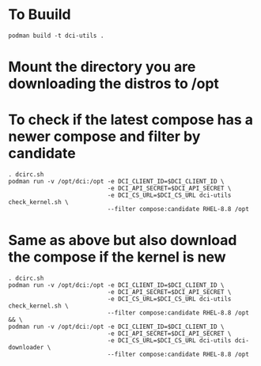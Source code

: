
# To Buuild

```console
podman build -t dci-utils .
```

# Mount the directory you are downloading the distros to /opt
# To check if the latest compose has a newer compose and filter by candidate

```console
. dcirc.sh
podman run -v /opt/dci:/opt -e DCI_CLIENT_ID=$DCI_CLIENT_ID \
                            -e DCI_API_SECRET=$DCI_API_SECRET \
                            -e DCI_CS_URL=$DCI_CS_URL dci-utils check_kernel.sh \
                            --filter compose:candidate RHEL-8.8 /opt
```

# Same as above but also download the compose if the kernel is new

```console
. dcirc.sh
podman run -v /opt/dci:/opt -e DCI_CLIENT_ID=$DCI_CLIENT_ID \
                            -e DCI_API_SECRET=$DCI_API_SECRET \
                            -e DCI_CS_URL=$DCI_CS_URL dci-utils check_kernel.sh \
                            --filter compose:candidate RHEL-8.8 /opt && \
podman run -v /opt/dci:/opt -e DCI_CLIENT_ID=$DCI_CLIENT_ID \
                            -e DCI_API_SECRET=$DCI_API_SECRET \
                            -e DCI_CS_URL=$DCI_CS_URL dci-utils dci-downloader \
                            --filter compose:candidate RHEL-8.8 /opt
```
